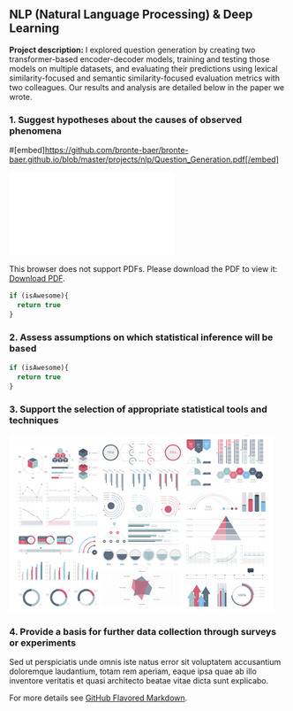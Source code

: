 ## NLP (Natural Language Processing) & Deep Learning

**Project description:** I explored question generation by creating two transformer-based encoder-decoder models, training and testing those models on multiple datasets, and evaluating their predictions using lexical similarity-focused and semantic similarity-focused evaluation metrics with two colleagues. Our results and analysis are detailed below in the paper we wrote.


### 1. Suggest hypotheses about the causes of observed phenomena

#[embed]https://github.com/bronte-baer/bronte-baer.github.io/blob/master/projects/nlp/Question_Generation.pdf[/embed]


<object data="[http://yoursite.com/the.pdf](https://github.com/bronte-baer/bronte-baer.github.io/blob/master/projects/nlp/Question_Generation.pdf)" type="application/pdf" width="700px" height="700px">
    <embed src="[http://yoursite.com/the.pdf](https://github.com/bronte-baer/bronte-baer.github.io/blob/master/projects/nlp/Question_Generation.pdf)">
        <p>This browser does not support PDFs. Please download the PDF to view it: <a href="[http://yoursite.com/the.pdf](https://github.com/bronte-baer/bronte-baer.github.io/blob/master/projects/nlp/Question_Generation.pdf)">Download PDF</a>.</p>
    </embed>
</object>



```javascript
if (isAwesome){
  return true
}
```

### 2. Assess assumptions on which statistical inference will be based

```javascript
if (isAwesome){
  return true
}
```

### 3. Support the selection of appropriate statistical tools and techniques

<img src="images/dummy_thumbnail.jpg?raw=true"/>

### 4. Provide a basis for further data collection through surveys or experiments

Sed ut perspiciatis unde omnis iste natus error sit voluptatem accusantium doloremque laudantium, totam rem aperiam, eaque ipsa quae ab illo inventore veritatis et quasi architecto beatae vitae dicta sunt explicabo. 

For more details see [GitHub Flavored Markdown](https://guides.github.com/features/mastering-markdown/).
